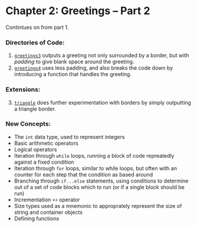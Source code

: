 # Chapter 2: Greetings – Part 2

Contintues on from part 1.

### Directories of Code:
1) [`greetings3`](greetings3) outputs a greeting not only surrounded by a border, but with _padding_ to give blank space around the greeting.
2) [`greetings4`](greetings4) uses less padding, and also breaks the code down by introducing a function that handles the greeting.

### Extensions:
3) [`triangle`](triangle) does further experimentation with borders by simply outputting a triangle border.

### New Concepts:
* The `int` data type, used to represent integers
* Basic arithmetic operators
* Logical operators
* Iteration through `while` loops, running a block of code repreatedly against a fixed condition
* Iteration through `for` loops, similar to while loops, but often with an counter for each step that the condition as based around
* Branching through `if...else` statements, using conditions to determine out of a set of code blocks which to run (or if a single block should be run)
* Incrementation `++` operator
* Size types used as a mnemonic to approprately represent the size of string and container objects
* Defining functions
